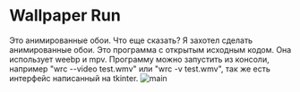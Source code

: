 # Wallpaper Run
Это анимированные обои. Что еще сказать?
Я захотел сделать анимированные обои.
Это программа с открытым исходным кодом.
Она использует weebp и mpv. Программу можно запустить из консоли,
например "wrc --video test.wmv" или "wrc -v test.wmv",
так же есть интерфейс написанный на tkinter.
![main](https://user-images.githubusercontent.com/98618381/225032388-f6dbd738-9568-45c5-bdf3-9413de01f945.png)
